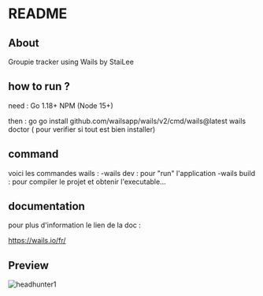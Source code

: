 # README

## About

Groupie tracker using Wails by StaiLee

## how to run ?

need :
    Go 1.18+
    NPM (Node 15+)

then :
    go go install github.com/wailsapp/wails/v2/cmd/wails@latest
    wails doctor ( pour verifier si tout est bien installer)


## command

voici les commandes wails : 
    -wails dev : pour "run" l'application
    -wails build : pour compiler le projet et obtenir l'executable...

## documentation

pour plus d'information le lien de la doc :

https://wails.io/fr/

## Preview

![headhunter1](https://user-images.githubusercontent.com/102300908/225777774-3d76bfe7-d53d-45f7-aa5e-d3444cf8d5d6.png)

